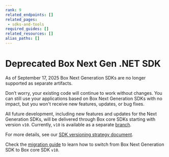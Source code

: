 ```yaml
---
rank: 9
related_endpoints: []
related_pages:
 - sdks-and-tools
required_guides: []
related_resources: []
alias_paths: []
---
```


# Deprecated Box Next Gen .NET SDK

<Message type='warning'>
  As of September 17, 2025 Box Next Generation SDKs are no longer supported as separate artifacts.

  Don’t worry, your existing code will continue to work without changes. You can still use your applications based on Box Next Generation SDKs with no impact, but you won't receive new features, updates, or bug fixes.

  All future development, including new features and updates for the Next Generation SDKs, will be delivered through Box core SDKs starting with version `v10`. Currently, `v10` is available as a separate [branch][branch].

  For more details, see our [SDK versioning strategy document][versioning].
</Message>

Check the [migration guide][migration] to learn how to switch from Box Next Generation SDK to Box core SDK `v10`.

[versioning]: g://tooling/sdks/sdk-versioning
[branch]: https://github.com/box/box-windows-sdk-v2/tree/sdk-gen
[migration]: https://github.com/box/box-windows-sdk-v2/blob/sdk-gen/migration-guides/from-dotnet-sdk-gen-v1-to-box-windows-sdk-v10.md